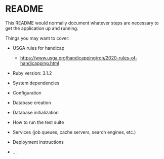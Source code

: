 # README

This README would normally document whatever steps are necessary to get the
application up and running.

Things you may want to cover:

* USGA rules for handicap
  * https://www.usga.org/handicapping/roh/2020-rules-of-handicapping.html

* Ruby version: 3.1.2

* System dependencies

* Configuration

* Database creation

* Database initialization

* How to run the test suite

* Services (job queues, cache servers, search engines, etc.)

* Deployment instructions

* ...
